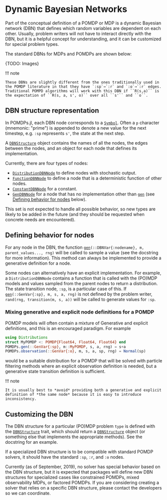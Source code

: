 # Dynamic Bayesian Networks

Part of the conceptual definition of a POMDP or MDP is a dynamic Bayesian network (DBN) that defines which random variables are dependent on each other.
Usually, problem writers will not have to interact directly with the DBN, but it is a helpful concept for understanding, and it can be customized for special problem types.

The standard DBNs for MDPs and POMDPs are shown below:

{TODO: Images}

!!! note

    These DBNs are slightly different from the ones traditionally used in the POMDP literature in that they have `:sp`→`:r` and `:o`→`:r` edges. Traditional POMPD algorithms will work with this DBN if ``R(s,a)`` is the expectation of ``R(s, a, s', o)`` over all ``s'`` and ``o``.

## DBN structure representation

In POMDPs.jl, each DBN node corresponds to a [`Symbol`](https://docs.julialang.org/en/v1/base/base/#Core.Symbol). Often a `p` character (mnemonic: "prime") is appended to denote a new value for the next timestep, e.g. `:sp` represents ``s'``, the state at the next step.

A [`DBNStructure`](@ref) object contains the names of all the nodes, the edges between the nodes, and an object for each node that defines its implementation.

Currently, there are four types of nodes:
- [`DistributionDBNNode`](@ref) to define nodes with stochastic output.
- [`FunctionDBNNode`](@ref) to define a node that is a deterministic function of other nodes.
- [`ConstantDBNNode`](@ref) for a constant.
- [`GenDBNNode`](@ref) for a node that has no implementation other than [`gen`](@ref) (see [Defining behavior for nodes](@ref) below).

This set is not expected to handle all possible behavior, so new types are likely to be added in the future (and they should be requested when concrete needs are encountered).

## Defining behavior for nodes

For any node in the DBN, the function [`gen`](@ref)`(::DBNVar{:nodename}, m, parent_values..., rng)` will be called to sample a value (see the docstring for more information). This method can always be implemented to provide a generative definition for a node.

Some nodes can alternatively have an explicit implementation. For example, a `DistributionDBNNode` contains a function that is called with the (PO)MDP models and values sampled from the parent nodes to return a distribution. The state transition node, `:sp`, is a particular case of this. If [`gen`](@ref)`(::GenVar{:sp}, m, s, a, rng)` is not defined by the problem writer, `rand(rng, transition(m, s, a))` will be called to generate values for `:sp`.

### Mixing generative and explicit node definitions for a POMDP

POMDP models will often contain a mixture of Generative and explicit definitions, and this is an encouraged paradigm. For example

```julia
using Distributions
struct MyPOMDP <: POMDP{Float64, Float64, Float64} end
POMDPs.gen(::GenVar{:sp}, m::MyPOMDP, s, a, rng) = s+a
POMDPs.observation(::GenVar{:o}, m, s, a, sp, rng) = Normal(sp)
```
would be a suitable distribution for a POMDP that will be solved with particle filtering methods where an explicit observation definition is needed, but a generative state transition definition is sufficient.

!!! note

    It is usually best to *avoid* providing both a generative and explicit definition of *the same node* because it is easy to introduce inconsistency.

## Customizing the DBN

The DBN structure for a particular (PO)MDP problem `type` is defined with the [`DBNStructure`](@ref) trait, which should return a [`DBNStructure`](@ref) object (or something else that implements the appropriate methods). See the docstring for an example.

If a specialized DBN structure is to be compatible with standard POMDP solvers, it should have the standard `:sp`, `:r`, and `:o` nodes.

Currently (as of September, 2019), no solver has special behavior based on the DBN structure, but it is expected that packages will define new DBN structures for specialized cases like constrained POMDPs, mixed observability MDPs, or factored POMDPs. If you are considering creating a solver that relies on a specific DBN structure, please contact the developers so we can coordinate.
